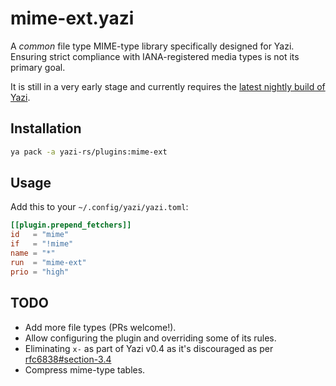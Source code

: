 # mime-ext.yazi

A _common_ file type MIME-type library specifically designed for Yazi. Ensuring strict compliance with IANA-registered media types is not its primary goal.

It is still in a very early stage and currently requires the [latest nightly build of Yazi](https://github.com/sxyazi/yazi/releases/tag/nightly).

## Installation

```sh
ya pack -a yazi-rs/plugins:mime-ext
```

## Usage

Add this to your `~/.config/yazi/yazi.toml`:

```toml
[[plugin.prepend_fetchers]]
id   = "mime"
if   = "!mime"
name = "*"
run  = "mime-ext"
prio = "high"
```

## TODO

- Add more file types (PRs welcome!).
- Allow configuring the plugin and overriding some of its rules.
- Eliminating `x-` as part of Yazi v0.4 as it's discouraged as per [rfc6838#section-3.4](https://datatracker.ietf.org/doc/html/rfc6838#section-3.4)
- Compress mime-type tables.
